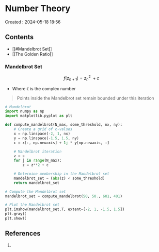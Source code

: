 # Number Theory
Created : 2024-05-18 18:56

## Contents
- [[#Mandelbrot Set]]
- [[The Golden Ratio]]
### Mandelbrot Set
$$
f(z_{n+1}) = {z_n}^2 \ + c
$$
- Where `C` is the complex number
> Points inside the Mandelbrot set remain bounded under this iteration
> 

```python
# Mandelbrot
import numpy as np
import matplotlib.pyplot as plt

def compute_mandelbrot(N_max, some_threshold, nx, ny):
    # Create a grid of c-values
    x = np.linspace(-2, 1, nx)
    y = np.linspace(-1.5, 1.5, ny)
    c = x[:, np.newaxis] + 1j * y[np.newaxis, :]

    # Mandelbrot iteration
    z = c
    for j in range(N_max):
        z = z**2 + c

    # Determine membership in the Mandelbrot set
    mandelbrot_set = (abs(z) < some_threshold)
    return mandelbrot_set

# Compute the Mandelbrot set
mandelbrot_set = compute_mandelbrot(50, 50., 601, 401)

# Plot the Mandelbrot set
plt.imshow(mandelbrot_set.T, extent=[-2, 1, -1.5, 1.5])
plt.gray()
plt.show()

```

 
## References
1. 
